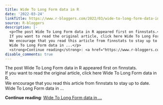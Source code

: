 ```yaml
---
title: Wide To Long Form data in R
date: '2022-03-24'
linkTitle: https://www.r-bloggers.com/2022/03/wide-to-long-form-data-in-r/
source: R-bloggers
description: |-
  <p>The post Wide To Long Form data in R appeared first on finnstats.<br />
  If you want to read the original article, click here Wide To Long Form data in R.<br />
  We encourage that you read this article from finnstats to stay up to date.<br />
  Wide To Long Form data in ...</p>
  <strong>Continue reading</strong>: <a href="https://www.r-bloggers.com/2022/03/wide-to-long-form-data-in-r/">Wide To Long Form data in ...
disable_comments: true
---
```

<p>The post Wide To Long Form data in R appeared first on finnstats.<br />
If you want to read the original article, click here Wide To Long Form data in R.<br />
We encourage that you read this article from finnstats to stay up to date.<br />
Wide To Long Form data in ...</p>
<strong>Continue reading</strong>: <a href="https://www.r-bloggers.com/2022/03/wide-to-long-form-data-in-r/">Wide To Long Form data in ...